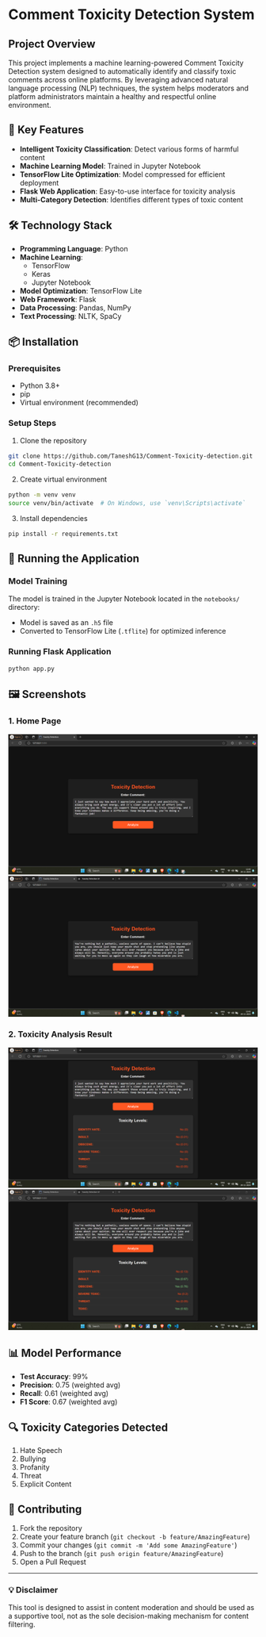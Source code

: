 # Comment Toxicity Detection System

## Project Overview

This project implements a machine learning-powered Comment Toxicity Detection system designed to automatically identify and classify toxic comments across online platforms. By leveraging advanced natural language processing (NLP) techniques, the system helps moderators and platform administrators maintain a healthy and respectful online environment.

## 🌟 Key Features

- **Intelligent Toxicity Classification**: Detect various forms of harmful content
- **Machine Learning Model**: Trained in Jupyter Notebook
- **TensorFlow Lite Optimization**: Model compressed for efficient deployment
- **Flask Web Application**: Easy-to-use interface for toxicity analysis
- **Multi-Category Detection**: Identifies different types of toxic content

## 🛠 Technology Stack

- **Programming Language**: Python
- **Machine Learning**: 
  - TensorFlow
  - Keras
  - Jupyter Notebook
- **Model Optimization**: TensorFlow Lite
- **Web Framework**: Flask
- **Data Processing**: Pandas, NumPy
- **Text Processing**: NLTK, SpaCy

## 📦 Installation

### Prerequisites
- Python 3.8+
- pip
- Virtual environment (recommended)

### Setup Steps

1. Clone the repository
```bash
git clone https://github.com/TaneshG13/Comment-Toxicity-detection.git
cd Comment-Toxicity-detection
```

2. Create virtual environment
```bash
python -m venv venv
source venv/bin/activate  # On Windows, use `venv\Scripts\activate`
```

3. Install dependencies
```bash
pip install -r requirements.txt
```

## 🚀 Running the Application

### Model Training
The model is trained in the Jupyter Notebook located in the `notebooks/` directory:
- Model is saved as an `.h5` file
- Converted to TensorFlow Lite (`.tflite`) for optimized inference

### Running Flask Application
```bash
python app.py
```

## 🖼 Screenshots

### 1. Home Page
![Non-Toxic Comment](/Screenshots/sc1.png)
![Toxic Comment](/Screenshots/sc3.png)

### 2. Toxicity Analysis Result
![Non-Toxic Comment Result](/Screenshots/sc2.png)
![Toxic Comment Result](/Screenshots/sc4.png)

## 📊 Model Performance

- **Test Accuracy**: 99%
- **Precision**: 0.75 (weighted avg)
- **Recall**: 0.61 (weighted avg)
- **F1 Score**: 0.67 (weighted avg)

## 🔍 Toxicity Categories Detected

1. Hate Speech
2. Bullying
3. Profanity
4. Threat
5. Explicit Content

## 🤝 Contributing

1. Fork the repository
2. Create your feature branch (`git checkout -b feature/AmazingFeature`)
3. Commit your changes (`git commit -m 'Add some AmazingFeature'`)
4. Push to the branch (`git push origin feature/AmazingFeature`)
5. Open a Pull Request

---

### 💡 Disclaimer

This tool is designed to assist in content moderation and should be used as a supportive tool, not as the sole decision-making mechanism for content filtering.
